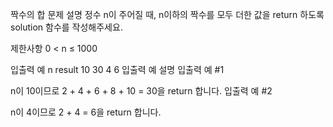 짝수의 합
문제 설명
정수 n이 주어질 때, n이하의 짝수를 모두 더한 값을 return 하도록 solution 함수를 작성해주세요.

제한사항
0 < n ≤ 1000

입출력 예
n	result
10	30
4	6
입출력 예 설명
입출력 예 #1

n이 10이므로 2 + 4 + 6 + 8 + 10 = 30을 return 합니다.
입출력 예 #2

n이 4이므로 2 + 4 = 6을 return 합니다.